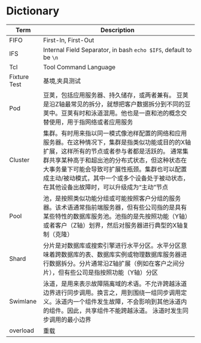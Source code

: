 # Dictionary

Term    | Description
---     | ---
FIFO    | First-In, First-Out
IFS     | Internal Field Separator, in bash `echo $IFS`, default to be `\n`
Tcl     | Tool Command Language
Fixture Test    | 基境,夹具测试
Pod     | 豆荚，包括应用服务器、持久储存，或两者兼有。 豆荚是沿Z轴最常见的拆分，就想把客户数据拆分到不同的豆荚中。豆荚有时和泳道混用。他也是一直和池的概念交替使用，用于指网络或者应用服务
Cluster | 集群。有时用来指以同一模式像池样配置的网络和应用服务器。在这种情况下，集群是指类似功能或目的的X轴扩展，这样所有的节点或者参与者都是活跃的。 通常集群共享某种高于和超出池的分布式状态，但这种状态在大事务量下可能会导致可扩展性瓶颈。集群也可以配置成主动/被动模式，其中一个或多个设备处于被动状态，在其他设备出故障时，可以升级成为“主动”节点
Pool    | 池，是按照类似功能分组或可能按照客户分组的服务器。该术语通常指前端服务器，但有些公司指的是具有某些特性的数据库服务池。池指的是先按照功能（Y轴）或者客户（Z轴）划界，然后对服务器进行典型的X轴复制（克隆）
Shard   | 分片是对数据库或搜索引擎进行水平分区。水平分区意味着跨数据库的表、数据库实例或物理数据库服务器进行数据拆分。分片通常沿Z轴扩展（例如在客户之间分片），但有些公司是指按照功能（Y轴）分区
Swimlane| 泳道，是用来表示故障隔离域的术语。不允许跨越泳道边界进行同步调用。换言之，用到围绕一组同步调用定义。泳道内一个组件发生故障，不会影响到其他泳道内的组件。因此，共享组件不能跨越泳道。 泳道时发生同步调用的最小边界
overload| 重载